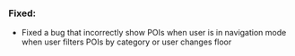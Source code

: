 ### Fixed:
- Fixed a bug that incorrectly show POIs when user is in navigation mode when user filters POIs by category or user
  changes floor
